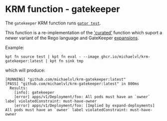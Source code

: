 # KRM function - gatekeeper

The `gatekeeper` KRM function runs [`gator
test`](https://open-policy-agent.github.io/gatekeeper/website/docs/gator#the-gator-test-subcommand).

This function is a re-implementation of the
['curated'](https://catalog.kpt.dev/gatekeeper/v0.2) function which
suport a newer variant of the Rego language and GateKeeper
[expansions](https://open-policy-agent.github.io/gatekeeper/website/docs/expansion).

Example:

```
kpt fn source test | kpt fn eval - --image ghcr.io/michaelvl/krm-gatekeeper:latest | kpt fn sink tmp
```

which will produce:

```
[RUNNING] "github.com/michaelvl/krm-gatekeeper:latest"
[PASS] "github.com/michaelvl/krm-gatekeeper:latest" in 800ms
  Results:
    [info]: gatekeeper
    [error] apps/v1/Deployment/foo: All pods must have an `owner` label violatedConstraint: must-have-owner
    [error] apps/v1/Deployment/foo: [Implied by expand-deployments] All pods must have an `owner` label violatedConstraint: must-have-owner
```
